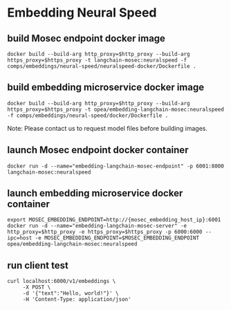 # Embedding Neural Speed

## build Mosec endpoint docker image

```
docker build --build-arg http_proxy=$http_proxy --build-arg https_proxy=$https_proxy -t langchain-mosec:neuralspeed -f comps/embeddings/neural-speed/neuralspeed-docker/Dockerfile .
```

## build embedding microservice docker image

```
docker build --build-arg http_proxy=$http_proxy --build-arg https_proxy=$https_proxy -t opea/embedding-langchain-mosec:neuralspeed -f comps/embeddings/neural-speed/docker/Dockerfile .
```

Note: Please contact us to request model files before building images.

## launch Mosec endpoint docker container

```
docker run -d --name="embedding-langchain-mosec-endpoint" -p 6001:8000  langchain-mosec:neuralspeed
```

## launch embedding microservice docker container

```
export MOSEC_EMBEDDING_ENDPOINT=http://{mosec_embedding_host_ip}:6001
docker run -d --name="embedding-langchain-mosec-server" -e http_proxy=$http_proxy -e https_proxy=$https_proxy -p 6000:6000 --ipc=host -e MOSEC_EMBEDDING_ENDPOINT=$MOSEC_EMBEDDING_ENDPOINT opea/embedding-langchain-mosec:neuralspeed
```

## run client test

```
curl localhost:6000/v1/embeddings \
     -X POST \
     -d '{"text":"Hello, world!"}' \
     -H 'Content-Type: application/json'
```

